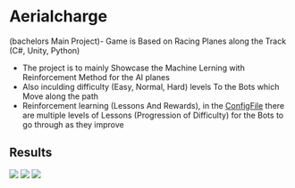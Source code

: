 # Aerialcharge
(bachelors Main Project)- Game is Based on Racing Planes along the Track (C#, Unity, Python)

- The project is to mainly Showcase the Machine Lerning with Reinforcement Method for the AI planes
- Also inculding difficulty (Easy, Normal, Hard) levels To the Bots which Move along the path
- Reinforcement learning (Lessons And Rewards), in the [ConfigFile](Assets/config/trainer_config.yaml) there are multiple levels of Lessons (Progression of Difficulty) for the Bots to go through as they improve
  
## Results
![](Showcase/1.gif)
![](Showcase/2.gif)
![](Showcase/3.gif)
